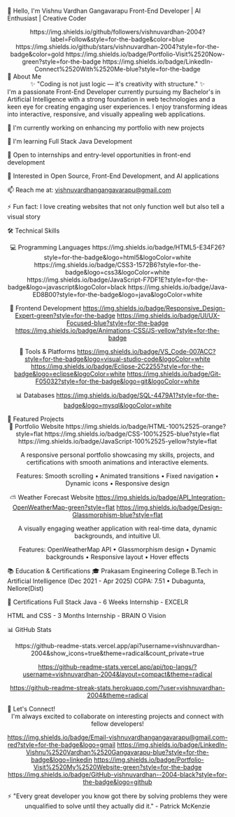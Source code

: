 👋 Hello, I'm Vishnu Vardhan Gangavarapu
Front-End Developer | AI Enthusiast | Creative Coder
<div align="center">
https://img.shields.io/github/followers/vishnuvardhan-2004?label=Follow&style=for-the-badge&color=blue
https://img.shields.io/github/stars/vishnuvardhan-2004?style=for-the-badge&color=gold
https://img.shields.io/badge/Portfolio-Visit%2520Now-green?style=for-the-badge
https://img.shields.io/badge/LinkedIn-Connect%2520With%2520Me-blue?style=for-the-badge

</div>
🎯 About Me
<div align="center">
✨ "Coding is not just logic — it's creativity with structure." ✨

</div>
I'm a passionate Front-End Developer currently pursuing my Bachelor's in Artificial Intelligence with a strong foundation in web technologies and a keen eye for creating engaging user experiences. I enjoy transforming ideas into interactive, responsive, and visually appealing web applications.

🔭 I'm currently working on enhancing my portfolio with new projects

🌱 I'm learning Full Stack Java Development

💼 Open to internships and entry-level opportunities in front-end development

💬 Interested in Open Source, Front-End Development, and AI applications

📫 Reach me at: vishnuvardhangangavarapu@gmail.com

⚡ Fun fact: I love creating websites that not only function well but also tell a visual story

🛠 Technical Skills
<div align="center">
💻 Programming Languages
https://img.shields.io/badge/HTML5-E34F26?style=for-the-badge&logo=html5&logoColor=white
https://img.shields.io/badge/CSS3-1572B6?style=for-the-badge&logo=css3&logoColor=white
https://img.shields.io/badge/JavaScript-F7DF1E?style=for-the-badge&logo=javascript&logoColor=black
https://img.shields.io/badge/Java-ED8B00?style=for-the-badge&logo=java&logoColor=white

🎨 Frontend Development
https://img.shields.io/badge/Responsive_Design-Expert-green?style=for-the-badge
https://img.shields.io/badge/UI/UX-Focused-blue?style=for-the-badge
https://img.shields.io/badge/Animations-CSS/JS-yellow?style=for-the-badge

🔧 Tools & Platforms
https://img.shields.io/badge/VS_Code-007ACC?style=for-the-badge&logo=visual-studio-code&logoColor=white
https://img.shields.io/badge/Eclipse-2C2255?style=for-the-badge&logo=eclipse&logoColor=white
https://img.shields.io/badge/Git-F05032?style=for-the-badge&logo=git&logoColor=white

📊 Databases
https://img.shields.io/badge/SQL-4479A1?style=for-the-badge&logo=mysql&logoColor=white

</div>
🚀 Featured Projects
<div align="center">
🌟 Portfolio Website
https://img.shields.io/badge/HTML-100%2525-orange?style=flat
https://img.shields.io/badge/CSS-100%2525-blue?style=flat
https://img.shields.io/badge/JavaScript-100%2525-yellow?style=flat

A responsive personal portfolio showcasing my skills, projects, and certifications with smooth animations and interactive elements.

Features: Smooth scrolling • Animated transitions • Fixed navigation • Dynamic icons • Responsive design

⛅ Weather Forecast Website
https://img.shields.io/badge/API_Integration-OpenWeatherMap-green?style=flat
https://img.shields.io/badge/Design-Glassmorphism-blue?style=flat

A visually engaging weather application with real-time data, dynamic backgrounds, and intuitive UI.

Features: OpenWeatherMap API • Glassmorphism design • Dynamic backgrounds • Responsive layout • Hover effects

</div>
📚 Education & Certifications
🎓 Prakasam Engineering College
B.Tech in Artificial Intelligence (Dec 2021 - Apr 2025)
CGPA: 7.51 • Dubagunta, Nellore(Dist)

📖 Certifications
Full Stack Java - 6 Weeks Internship - EXCELR

HTML and CSS - 3 Months Internship - BRAIN O Vision

📊 GitHub Stats
<div align="center">
https://github-readme-stats.vercel.app/api?username=vishnuvardhan-2004&show_icons=true&theme=radical&count_private=true

https://github-readme-stats.vercel.app/api/top-langs/?username=vishnuvardhan-2004&layout=compact&theme=radical

https://github-readme-streak-stats.herokuapp.com/?user=vishnuvardhan-2004&theme=radical

</div>
🌟 Let's Connect!
<div align="center">
I'm always excited to collaborate on interesting projects and connect with fellow developers!

https://img.shields.io/badge/Email-vishnuvardhangangavarapu@gmail.com-red?style=for-the-badge&logo=gmail
https://img.shields.io/badge/LinkedIn-Vishnu%2520Vardhan%2520Gangavarapu-blue?style=for-the-badge&logo=linkedin
https://img.shields.io/badge/Portfolio-Visit%2520My%2520Website-green?style=for-the-badge
https://img.shields.io/badge/GitHub-vishnuvardhan--2004-black?style=for-the-badge&logo=github

</div>
<div align="center">
⚡ "Every great developer you know got there by solving problems they were unqualified to solve until they actually did it." - Patrick McKenzie
</div>
